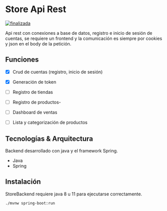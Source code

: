 # Store Api Rest
[![finalizada](https://img.shields.io/badge/En%20desarrollo-greendark?style=flat)](https://github.com/deriannavy)

Api rest con conexiones a base de datos, registro e inicio de sesión de cuentas, se requiere un frontend y la comunicación es siempre por cookies y json en el body de la petición.

## Funciones

- [x] Crud de cuentas (registro, inicio de sesión)
- [x] Generación de token
- [ ] Registro de tiendas
- [ ] Registro de productos-
- [ ] Dashboard de ventas
- [ ] Lista y categorización de productos 


## Tecnologías & Arquitectura

Backend desarrollado con java y el framework Spring.

- Java
- Spring

## Instalación

StoreBackend requiere java 8 u 11 para ejecutarse correctamente.

```bash
./mvnw spring-boot:run
```

